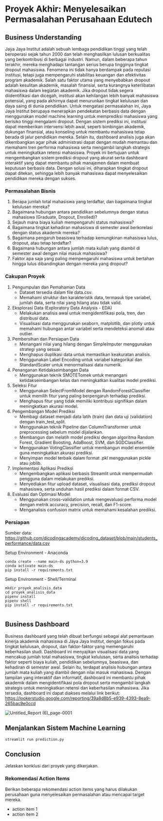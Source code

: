 # Proyek Akhir: Menyelesaikan Permasalahan Perusahaan Edutech

## Business Understanding
Jaya Jaya Institut adalah sebuah lembaga pendidikan tinggi yang telah beroperasi sejak tahun 2000 dan telah menghasilkan lulusan berkualitas yang berkontribusi di berbagai industri. Namun, dalam beberapa tahun terakhir, mereka menghadapi tantangan serius berupa tingginya tingkat dropout mahasiswa. Fenomena ini tidak hanya berdampak pada reputasi institusi, tetapi juga mempengaruhi stabilitas keuangan dan efektivitas program akademik. Salah satu faktor utama yang menyebabkan dropout adalah kesulitan akademik, masalah finansial, serta kurangnya keterlibatan mahasiswa dalam kegiatan akademik. Jika dropout tidak segera diidentifikasi dan dicegah, institusi akan kehilangan lebih banyak mahasiswa potensial, yang pada akhirnya dapat menurunkan tingkat kelulusan dan daya saing di dunia pendidikan. Untuk mengatasi permasalahan ini, Jaya Jaya Institut berupaya menerapkan pendekatan berbasis data dengan menggunakan model machine learning untuk memprediksi mahasiswa yang berisiko tinggi mengalami dropout. Dengan sistem prediksi ini, institusi dapat memberikan intervensi lebih awal, seperti bimbingan akademik, dukungan finansial, atau konseling untuk membantu mahasiswa tetap berada di jalur pendidikan mereka. Selain itu, dashboard analisis juga akan dikembangkan agar pihak administrasi dapat dengan mudah memantau dan memahami tren performa mahasiswa serta mengambil langkah strategis untuk meningkatkan retensi mahasiswa. Proyek ini bertujuan untuk mengembangkan sistem prediksi dropout yang akurat serta dashboard interaktif yang dapat membantu pihak manajemen dalam membuat keputusan berbasis data. Dengan solusi ini, diharapkan tingkat dropout dapat ditekan, sehingga lebih banyak mahasiswa dapat menyelesaikan pendidikan mereka dengan sukses.

### Permasalahan Bisnis
1. Berapa jumlah total mahasiswa yang terdaftar, dan bagaimana tingkat kelulusan mereka?
2. Bagaimana hubungan antara pendidikan sebelumnya dengan status mahasiswa (Graduate, Dropout, Enrolled)?
3. Sejauh mana biaya kuliah mempengaruhi status mahasiswa?
4. Bagaimana tingkat kehadiran mahasiswa di semester awal berkorelasi dengan status akademik mereka?
5. Bagaimana pengaruh beasiswa terhadap kemungkinan mahasiswa lulus, dropout, atau tetap terdaftar?
6. Bagaimana hubungan antara jumlah mata kuliah yang diambil di semester awal dengan nilai masuk mahasiswa?
7. Faktor apa saja yang paling mempengaruhi mahasiswa untuk bertahan hingga lulus dibandingkan dengan mereka yang dropout?

### Cakupan Proyek
1. Pengumpulan dan Pemahaman Data
   - Dataset tersedia dalam file data.csv.
   - Memahami struktur dan karakteristik data, termasuk tipe variabel, jumlah data, serta nilai yang hilang atau tidak valid.
2. Eksplorasi Data (Exploratory Data Analysis - EDA)
   - Melakukan analisis awal untuk mengidentifikasi pola, tren, dan distribusi data.
   - Visualisasi data menggunakan seaborn, matplotlib, dan plotly untuk memahami hubungan antar variabel serta mendeteksi anomali atau outlier.
3. Pembersihan dan Persiapan Data
   - Menangani nilai yang hilang dengan SimpleImputer menggunakan strategi yang sesuai.
   - Menghapus duplikasi data untuk memastikan keakuratan analisis.
   - Menggunakan Label Encoding untuk variabel kategorikal dan StandardScaler untuk menormalisasi data numerik.
4. Penanganan Ketidakseimbangan Data
   - Menggunakan teknik SMOTETomek untuk menangani ketidakseimbangan kelas dan meningkatkan kualitas model prediksi.
5. Seleksi Fitur
   - Menggunakan SelectFromModel dengan RandomForestClassifier untuk memilih fitur yang paling berpengaruh terhadap prediksi.
   - Menghapus fitur yang tidak memiliki kontribusi signifikan dalam meningkatkan akurasi model.
6. Pengembangan Model Prediksi
   - Membagi dataset menjadi data latih (train) dan data uji (validation) dengan train_test_split.
   - Menggunakan teknik Pipeline dan ColumnTransformer untuk preprocessing sebelum model dijalankan.
   - Membangun dan melatih model prediksi dengan algoritma Random Forest, Gradient Boosting, AdaBoost, SVM, dan SGDClassifier.
   - Menggunakan VotingClassifier untuk membangun model ensemble guna meningkatkan akurasi prediksi.
   - Menyimpan model terbaik dalam format .pkl menggunakan pickle atau joblib.
7. Implementasi Aplikasi Prediksi
   - Mengembangkan aplikasi berbasis Streamlit untuk mempermudah pengguna dalam melakukan prediksi.
   - Menyediakan fitur upload dataset, visualisasi data, prediksi dropout mahasiswa, serta unduhan hasil prediksi dalam format CSV.
8. Evaluasi dan Optimasi Model
   - Menggunakan cross-validation untuk mengevaluasi performa model dengan metrik accuracy, precision, recall, dan F1-score.
   - Menganalisis confusion matrix untuk memahami kesalahan prediksi.

### Persiapan

Sumber data: https://github.com/dicodingacademy/dicoding_dataset/blob/main/students_performance/data.csv

Setup Environment - Anaconda
```
conda create --name main-ds python=3.9  
conda activate main-ds  
pip install -r requirements.txt  
```
Setup Environment - Shell/Terminal
```
mkdir proyek_analisis_data  
cd proyek_analisis_data  
pipenv install  
pipenv shell  
pip install -r requirements.txt  
 
```

## Business Dashboard
Business dashboard yang telah dibuat berfungsi sebagai alat pemantauan kinerja akademik mahasiswa di Jaya Jaya Institut, dengan fokus pada tingkat kelulusan, dropout, dan faktor-faktor yang memengaruhi keberhasilan studi. Dashboard ini menyajikan visualisasi data yang mencakup jumlah total mahasiswa, tingkat kelulusan, serta analisis terhadap faktor seperti biaya kuliah, pendidikan sebelumnya, beasiswa, dan kehadiran di semester awal. Selain itu, terdapat analisis hubungan antara jumlah mata kuliah yang diambil dengan nilai masuk mahasiswa. Dengan tampilan yang interaktif dan informatif, dashboard ini membantu pihak akademik dalam mengidentifikasi pola dropout serta mengambil langkah strategis untuk meningkatkan retensi dan keberhasilan mahasiswa. Jika tersedia, dashboard ini dapat diakses melalui link berikut: https://lookerstudio.google.com/reporting/39a8d8b5-e939-4393-8ea9-265bac9e0ccd

![Untitled_Report (6)_page-0001](https://github.com/user-attachments/assets/7de93ead-37e5-4700-9e76-a2678f10ff3b)


## Menjalankan Sistem Machine Learning

```
streamlit run prediction.py
```

## Conclusion
Jelaskan konklusi dari proyek yang dikerjakan.

### Rekomendasi Action Items
Berikan beberapa rekomendasi action items yang harus dilakukan perusahaan guna menyelesaikan permasalahan atau mencapai target mereka.
- action item 1
- action item 2
